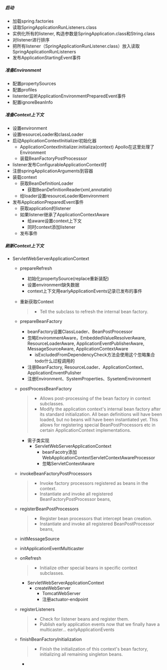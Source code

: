 
##### 启动
- 加载spring.factories
- 读取SpringApplicationRunListeners.class
- 实例化所有的listener, 构造参数是SpringApplication.class和String.class
- 对listener进行排序
- 把所有listener（SpringApplicationRunListener.class）放入读取SpringApplicationRunListeners
- 发布ApplicationStartingEvent事件

##### 准备Environment
- 配置propertySources
- 配置profiles
- listenter监听ApplicationEnvironmentPreparedEvent事件
- 配置ignoreBeanInfo

##### 准备Context上下文
- 设置environment
- 设置resourceLoader和classLoader
- 启动ApplicationContextInitializer初始化器
  - ApplicationContextInitializer.initializa(context) Apollo在这里处理了Environment
  - 装载BeanFactoryPostProcesssor 
- listener发布ConfigurableApplicationContext时
- 注册springApplicationArguments到容器
- 装载context
  - 获取BeanDefinitionLoader
    - 获取BeanDefinitionReader(xml,annotatin)
  - 给loader设置resourceLoader和environment
- 发布ApplicationPreparedEvent事件
  - 获取application的listener
  - 如果listener继承了ApplicationContextAware
    - 给aware设置context上下文
    - 同时context添加listener
  - 发布事件

##### 刷新Context上下文
- ServletWebServerApplicationContext
  - prepareRefresh
    - 初始化propertySource(replace重新装配)
    - 设置environment缺失数据
    - context上下文用earlyApplicationEvents记录已发布的事件
  - 重新获取Context
    >- Tell the subclass to refresh the internal bean factory. 
  - prepareBeanFactory
    - beanFactory设置ClassLoader、BeanPostProcessor
    - 忽略EnvirommentAware，EmbeddedValueResolverAware, ResourceLoaderAware, ApplicationEventPublisherAware, MessageSourceAware, ApplicationContextAware
      - isExcludedFromDependencyCheck方法会使用这个忽略集合 todo什么过程调用的
    - 注册BeanFactory, ResourceLoader、ApplicationContext、ApplicationEnventPulisher
    - 注册Environment、SystemProperties、SysetemEnvironment
  - postProcessBeanFactory
    >-  Allows post-processing of the bean factory in context subclasses.
    >- Modify the application context's internal bean factory after its standard initialization.
    > All bean definitions will have been loaded, but no beans  will have been instantiated yet. 
    > This allows for registering special BeanPostProcessors etc in certain ApplicationContext implementations.  

    - 需子类实现
      - ServletWebServerApplicationContext
        - beanFacotry添加WebApplicationContextServletContextAwareProcessor 
        - 忽略ServletContextAware
  - invokeBeanFactoryPostProcessors
    >- Invoke factory processors registered as beans in the context.
    >- Instantiate and invoke all registered BeanFactoryPostProcessor beans,
  - registerBeanPostProcessors
    >- Register bean processors that intercept bean creation.
    >- Instantiate and invoke all registered BeanPostProcessor beans,
  - initMessageSource
  - initApplicationEventMulticaster
  - onRefresh
    >- Initialize other special beans in specific context subclasses.
  
    - ServletWebServerApplicationContext
      - createWebServer
        - TomcatWebServer 
        - 注册actuator-endpoint 
  - registerListeners
    >- Check for listener beans and register them.
    >- Publish early application events now that we finally have a multicaster... earlyApplicationEvents
  - finishBeanFactoryInitialization
    >- Finish the initialization of this context's bean factory, initializing all remaining singleton beans.
    
    - 

